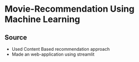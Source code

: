 # Movie-Recommendation Using Machine Learning


## Source

* Used Content Based recommendation approach
* Made an web-application using streamlit

